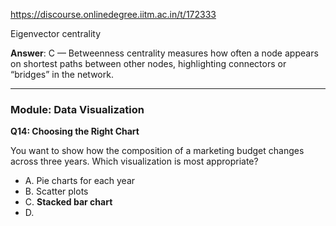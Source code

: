 https://discourse.onlinedegree.iitm.ac.in/t/172333

Eigenvector centrality</li>
</ul>
<p><strong>Answer</strong>: C — Betweenness centrality measures how often a node appears on shortest paths between other nodes, highlighting connectors or “bridges” in the network.</p>
<hr/>
<h3><a class="anchor" href="#p-617737-module-data-visualization-38" name="p-617737-module-data-visualization-38"></a>Module: Data Visualization</h3>
<p><strong>Q14: Choosing the Right Chart</strong></p>
<p>You want to show how the composition of a marketing budget changes across three years. Which visualization is most appropriate?</p>
<ul>
<li>A. Pie charts for each year</li>
<li>B. Scatter plots</li>
<li>C. <strong>Stacked bar chart</strong></li>
<li>D.